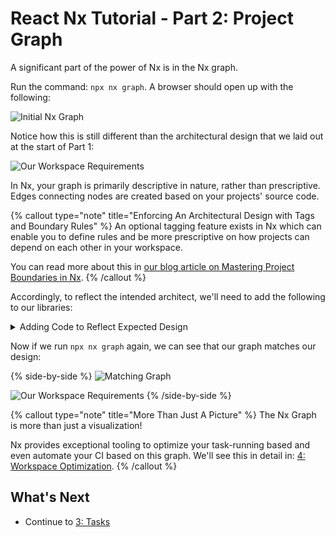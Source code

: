 # React Nx Tutorial - Part 2: Project Graph

A significant part of the power of Nx is in the Nx graph.

Run the command: `npx nx graph`. A browser should open up with the following:

![Initial Nx Graph](/shared/react-tutorial/initial-project-graph.png)

Notice how this is still different than the architectural design that we laid out at the start of Part 1:

![Our Workspace Requirements](/shared/react-tutorial/requirements-diagram.png)

In Nx, your graph is primarily descriptive in nature, rather than prescriptive. Edges connecting nodes are created based on your projects' source code.

{% callout type="note" title="Enforcing An Architectural Design with Tags and Boundary Rules" %}
An optional tagging feature exists in Nx which can enable you to define rules and be more prescriptive on how projects can depend on each other in your workspace.

You can read more about this in [our blog article on Mastering Project Boundaries in Nx](https://blog.nrwl.io/mastering-the-project-boundaries-in-nx-f095852f5bf43).
{% /callout %}

Accordingly, to reflect the intended architect, we'll need to add the following to our libraries:

<details>
<summary>Adding Code to Reflect Expected Design</summary>

### `common-ui`

Run the generator:

<details>
<summary>`npx nx g @nrwl/react:component banner --project=common-ui --export`</summary>

```bash
>  NX  Generating @nrwl/react:component

CREATE libs/common-ui/src/lib/banner/banner.module.css
CREATE libs/common-ui/src/lib/banner/banner.spec.tsx
CREATE libs/common-ui/src/lib/banner/banner.tsx
UPDATE libs/common-ui/src/index.ts

```

</details>
to create a banner component in this library and export it from the library's `index.ts` file.

We'll then implement a simple banner component:

```javascript {% fileName="libs/common-ui/src/lib/banner.tsx" %}
export interface BannerProps {
  text: string;
}

export function Banner(props: BannerProps) {
  return <header>{props.text}</header>;
}

export default Banner;
```

### `admin`

Add the banner component to the admin app:

```javascript {% fileName="apps/admin/src/app/app.tsx" %}
import { Banner } from '@myorg/common-ui';

export function App() {
  return (
    <>
      <Banner text="Welcome to our admin app." />
      <div />
    </>
  );
}

export default App;
```

{% callout type="note" title="Importing from Other Nx Projects" }
Note that the `Banner` component here was available from the import path: `@myorg/common-ui`. This matches the syntax: `@<workspace name>/<project name>`.

When we run a `library` generator for the `common-ui` lib, that generator also adds the path for this library to our `tsconfig.base.json` file:

```json {% fileName="tsconfig.base.json" %}
{
  "compilerOptions": {
    "paths": {
      "@myorg/common-ui": ["libs/common-ui/src/index.ts"],
      "@myorg/products": ["libs/products/src/index.ts"]
    }
  }
}
```

{% /callout }

### `products`

Export a `Product` TS interface and some example products from this lib:

```javascript {% fileName="libs/products/src/lib/products.ts" %}
export interface Product {
  id: string;
  name: string;
  price: number;
}

export const exampleProducts: Product[] = [
  {
    id: '1',
    name: 'Product 1',
    price: 100,
  },
  {
    id: '2',
    name: 'Product 2',
    price: 200,
  },
];
```

### `store`

Import and use both the `Banner` component from your `common-ui` lib, and the `exampleProducts` from your `products` lib:

```javascript {% fileName="libs/products/src/lib/products.ts" %}
export interface Product {
  id: string;
  name: string;
  price: number;
}

export const exampleProducts: Product[] = [
  {
    id: '1',
    name: 'Product 1',
    price: 100,
  },
  {
    id: '2',
    name: 'Product 2',
    price: 200,
  },
];
```

</details>

Now if we run `npx nx graph` again, we can see that our graph matches our design:

{% side-by-side %}
![Matching Graph](/shared/react-tutorial/matching-graph.png)

![Our Workspace Requirements](/shared/react-tutorial/requirements-diagram.png)
{% /side-by-side %}

{% callout type="note" title="More Than Just A Picture" %}
The Nx Graph is more than just a visualization!

Nx provides exceptional tooling to optimize your task-running based and even automate your CI based on this graph. We'll see this in detail in: [4: Workspace Optimization](/react-tutorial/4-workspace-optimization).
{% /callout %}

## What's Next

- Continue to [3: Tasks](/react-tutorial/3-task-running)
